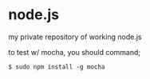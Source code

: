 node.js
=======

my private repository of working node.js

to test w/ mocha, you should command;
```
$ sudo npm install -g mocha
```
